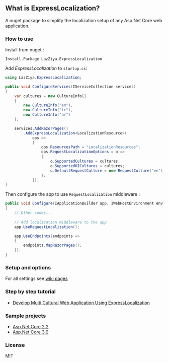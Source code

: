 ## What is ExpressLocalization? 
A nuget package to simplify the localization setup of any Asp.Net Core web application.

### How to use
Install from nuget :
````
Install-Package LazZiya.ExpressLocalization
````

Add _ExpressLocalization_ to `startup.cs`:
````cs
using LazZiya.ExpressLocalization;

public void ConfigureServices(IServiceCollection services)
{    
    var cultures = new CultureInfo[]
    {
        new CultureInfo("en"),
        new CultureInfo("tr"),
        new CultureInfo("ar")
    };

    services.AddRazorPages()
        .AddExpressLocalization<LocalizationResource>(
            ops =>
            {
                ops.ResourcesPath = "LocalizationResources";
                ops.RequestLocalizationOptions = o =>
                {
                    o.SupportedCultures = cultures;
                    o.SupportedUICultures = cultures;
                    o.DefaultRequestCulture = new RequestCulture("en");
                };
            });
}
````

Then configure the app to use `RequestLocalization` middleware :
````cs
public void Configure(IApplicationBuilder app, IWebHostEnvironment env)
{
    // Other codes...
    
    // Add localization middleware to the app
    app.UseRequestLocalization();

    app.UseEndpoints(endpoints =>
    {
        endpoints.MapRazorPages();
    });
}
````

### Setup and options
For all settings see [wiki pages](https://github.com/LazZiya.ExpressLocalization/wiki)

### Step by step tutorial 
 * [Develop Multi Cultural Web Application Using ExpressLocalization](http://ziyad.info/en/articles/36-Develop_Multi_Cultural_Web_Application_Using_ExpressLocalization)

### Sample projects
 * [Asp.Net Core 2.2](https://github.com/LazZiya/ExpressLocalizationSample)
 * [Asp.Net Core 3.0](https://github.com/LazZiya/ExpressLocalizationSampleCore3)

### License
MIT
